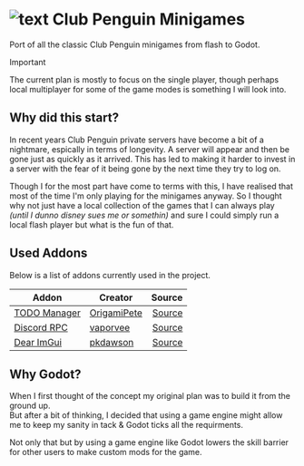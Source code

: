 # ![text][logo] Club Penguin Minigames

Port of all the classic Club Penguin minigames from flash to Godot.  

> [!IMPORTANT]
> The current plan is mostly to focus on the single player, though perhaps local multiplayer for some of the game modes is something I will look into.

## Why did this start?

In recent years Club Penguin private servers have become a bit of a nightmare, espically in terms of longevity. A server will appear and then be gone just as quickly as it arrived. This has led to making it harder to invest in a server with the fear of it being gone by the next time they try to log on.

Though I for the most part have come to terms with this, I have realised that most of the time I'm only playing for the minigames anyway. So I thought why not just have a local collection of the games that I can always play *(until I dunno disney sues me or somethin)* and sure I could simply run a local flash player but what is the fun of that.

## Used Addons

Below is a list of addons currently used in the project.

| Addon                  | Creator               | Source            |
| ---------------------- | --------------------- | ----------------: |
| [TODO Manager][TODO-L] | [OrigamiPete][TODO-C] | [Source][TODO-S]  |
| [Discord RPC][RPC-L]   | [vaporvee][RPC-C]     | [Source][RPC-S]   |
| [Dear ImGui][IMGUI-L]  | [pkdawson][IMGUI-C]   | [Source][IMGUI-S] |

## Why Godot?

When I first thought of the concept my original plan was to build it from the ground up.  
But after a bit of thinking, I decided that using a game engine might allow me to keep my sanity in tack & Godot ticks all the requirments.  

Not only that but by using a game engine like Godot lowers the skill barrier for other users to make custom mods for the game.

<!-- Below are refs for all the links to keep this looking kinda clean -->

[logo]: https://github.com/user-attachments/assets/a7ce1307-44a1-4d32-a2ee-3579080589fc

[TODO-L]: https://godotengine.org/asset-library/asset/1327
[TODO-C]: https://godotengine.org/asset-library/asset?user=OrigamiPete
[TODO-S]: https://github.com/OrigamiDev-Pete/TODO_Manager

[RPC-L]: https://godotengine.org/asset-library/asset/1968
[RPC-C]: https://godotengine.org/asset-library/asset?user=vaporvee
[RPC-S]: https://github.com/vaporvee/discord-rpc-godot

[IMGUI-L]: https://godotengine.org/asset-library/asset/2985
[IMGUI-C]: https://godotengine.org/asset-library/asset?user=pkdawson
[IMGUI-S]: https://github.com/pkdawson/imgui-godot
